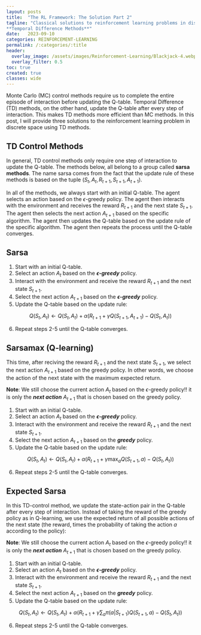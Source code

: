 ```yaml
---
layout: posts
title:  "The RL Framework: The Solution Part 2"
tagline: "Classical solutions to reinforcement learning problems in discrete space: \
**Temporal Difference Methods**"
date:   2023-09-10
categories: REINFORCEMENT-LEARNING
permalink: /:categories/:title
header:
  overlay_image: /assets/images/Reinforcement-Learning/Blackjack-4.webp
  overlay_filter: 0.5
toc: true
created: true
classes: wide
---
```


Monte Carlo (MC) control methods require us to complete the entire episode of interaction before updating the Q-table. Temporal Difference (TD) methods, on the other hand, update the Q-table after every step of interaction. This makes TD methods more efficient than MC methods. In this post, I will provide three solutions to the reinforcement learning problem in discrete space using TD methods.

## TD Control Methods
In general, TD control methods only require one step of interaction to update the Q-table. The methods below, all belong to a group called **sarsa methods**. The name sarsa comes from the fact that the update rule of these methods is based on the tuple $(S_t, A_t, R_{t+1}, S_{t+1}, A_{t+1})$.

In all of the methods, we always start with an initial Q-table. The agent selects an action based on the $\epsilon$-greedy policy. The agent then interacts with the environment and receives the reward $R_{t+1}$ and the next state $S_{t+1}$. The agent then selects the next action $A_{t+1}$ based on the specific algorithm. The agent then updates the Q-table based on the update rule of the specific algorithm. The agent then repeats the process until the Q-table converges.

## Sarsa
1. Start with an initial Q-table.
2. Select an action $A_t$ based on the ***$\epsilon$-greedy*** policy.
3. Interact with the environment and receive the reward $R_{t+1}$ and the next state $S_{t+1}$.
4. Select the next action $A_{t+1}$ based on the ***$\epsilon$-greedy*** policy.
5. Update the Q-table based on the update rule:
   
$$
    Q(S_t, A_t) \leftarrow Q(S_t, A_t) + \alpha(R_{t+1} + \gamma Q(S_{t+1}, A_{t+1}) - Q(S_t, A_t))
$$

6. Repeat steps 2-5 until the Q-table converges.


## Sarsamax (Q-learning)
This time, after reciving the reward $R_{t+1}$ and the next state $S_{t+1}$, we select the next action $A_{t+1}$ based on the greedy policy. In other words, we choose the action of the next state with the maximum expected return. 

**Note**: We still choose the current action $A_t$ based on the $\epsilon$-greedy policy!! it is only the ***next action*** $A_{t+1}$ that is chosen based on the greedy policy.

1. Start with an initial Q-table.
2. Select an action $A_t$ based on the ***$\epsilon$-greedy*** policy.
3. Interact with the environment and receive the reward $R_{t+1}$ and the next state $S_{t+1}$.
4. Select the next action $A_{t+1}$ based on the ***greedy*** policy.
5. Update the Q-table based on the update rule:
   
$$
  Q(S_t, A_t) \leftarrow Q(S_t, A_t) + \alpha(R_{t+1} + \gamma \max_a Q(S_{t+1}, a) - Q(S_t, A_t))
$$

6. Repeat steps 2-5 until the Q-table converges.

## Expected Sarsa
In this TD-control method, we update the state-action pair in the Q-table after every step of interaction. Instead of taking the reward of the greedy policy as in Q-learning, we use the expected return of all possible actions of the next state (the reward, times the probability of taking the action $a$ according to the policy):

**Note**: We still choose the current action $A_t$ based on the $\epsilon$-greedy policy!! it is only the ***next action*** $A_{t+1}$ that is chosen based on the greedy policy.


1. Start with an initial Q-table.
2. Select an action $A_t$ based on the ***$\epsilon$-greedy*** policy.
3. Interact with the environment and receive the reward $R_{t+1}$ and the next state $S_{t+1}$.
4. Select the next action $A_{t+1}$ based on the ***greedy*** policy.
5. Update the Q-table based on the update rule:
   
$$
  Q(S_t, A_t) \leftarrow Q(S_t, A_t) + \alpha(R_{t+1} + \gamma \sum_a \pi(a|S_{t+1}) Q(S_{t+1}, a) - Q(S_t, A_t))
$$

6. Repeat steps 2-5 until the Q-table converges.





